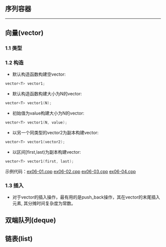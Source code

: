 ## 序列容器
-----------------------
## 向量(vector)
### 1.1 类型
### 1.2 构造
* 默认构造函数构建空vector:
```cpp
vector<T> vector1;
```  
* 默认构造函数构建大小为N的vector:
```cpp
vector<T> vector1(N);
```  
* 初始值为value构建大小为N的vector:
```cpp
vector<T> vector1(N, value);
```  
* 以另一个同类型的vector2为副本构建vector:
```cpp
vector<T> vector1(vector2);
```  
* 以区间[first,last)为副本构建vector:
```cpp
vector<T> vector1(first, last);
```  

示例代码：[ex06-01.cpp](https://github.com/cjdao/stl_example/blob/master/ex06/ex06-01.cpp) 
          [ex06-02.cpp](https://github.com/cjdao/stl_example/blob/master/ex06/ex06-02.cpp) 
          [ex06-03.cpp](https://github.com/cjdao/stl_example/blob/master/ex06/ex06-03.cpp) 
          [ex06-04.cpp](https://github.com/cjdao/stl_example/blob/master/ex06/ex06-04.cpp) 

### 1.3 插入
*  对于vector的插入操作，最有用的是push_back操作，其在vector的末尾插入元素, 其分摊时间复杂度为常数。

## 双端队列(deque)


## 链表(list)
